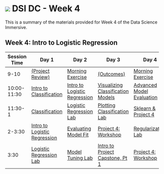 # ![](https://ga-dash.s3.amazonaws.com/production/assets/logo-9f88ae6c9c3871690e33280fcf557f33.png) DSI DC - Week 4

This is a summary of the materials provided for Week 4 of the Data Science Immersive.

## Week 4: Intro to Logistic Regression

Session Time | Day 1 | Day 2 | Day 3 | Day 4 | Day 5
 --- | --- | --- | --- | ---  | ---
9-10 | [(Project Review)][4-1A]            | [Morning Exercise][4-2A]             | [(Outcomes)][4-3A]                        | [Morning Exercise][4-4A]          | [(Reflection)][4-5A]
10:00-11:30 | [Intro to Classification][4-1B] | [Intro to Logistic Regression][4-2B] | [Visualizing Classification Models][4-3B] | [Advanced Model Evaluation][4-4B] | [Communicating Results][4-5B]
11:30-1 | [Classification][4-1C]         | [Logistic Regression Lab][4-2C]      | [Plotting Classification Lab][4-3C]       | [Sklearn & Project 4][4-4C]       | [Prepare Visuals][4-5C]
2-3:30 | [Intro to Logistic Regression][4-1D]         | [Evaluating Model Fit][4-2D]         | [Project 4: Workshop][4-3D]               | [Regularization Lab][4-4D]        | [Project 4: Workshop][4-5D]
3:30 | [Logistic Regression Lab][4-1E]          | [Model Tuning Lab][4-2E]             | [Intro to Project Capstone, Pt 1][4-3E]   | [Project 4: Workshop][4-4E]       | [Project 4: Presentations][4-5E]


[4-1A]: ./instructor-contributions/
[4-1B]: 1.1-lesson
[4-1C]: 1.2-lesson
[4-1D]: 1.3-lab
[4-1E]: 1.4-lab
[4-1F]: ./instructor-contributions/

[4-2A]: ./instructor-contributions/
[4-2B]: 2.1-lesson
[4-2C]: 2.2-lab
[4-2D]: 2.3-lesson
[4-2E]: 2.4-lab
[4-2F]: ./instructor-contributions/

[4-3A]: #
[4-3B]: 3.1-lesson
[4-3C]: 3.2-lab
[4-3D]: ../../03-projects/01-projects-weekly/project-04
[4-3E]: ../../03-projects/02-projects-capstone/part-01/
[4-3F]: ./instructor-contributions/

[4-4A]: ./instructor-contributions/
[4-4B]: 4.1-lesson
[4-4C]: 4.2-lab
[4-4D]: 4.3-lab
[4-4E]: ../../03-projects/01-projects-weekly/project-04
[4-4F]: ./instructor-contributions/

[4-5A]: ../recurring-materials/reflection
[4-5B]: 5.1-lesson
[4-5C]: 5.2-lab
[4-5D]: ../../03-projects/01-projects-weekly/project-04
[4-5E]: ../recurring-materials/project-show-and-tell
[4-5F]: ./instructor-contributions/
